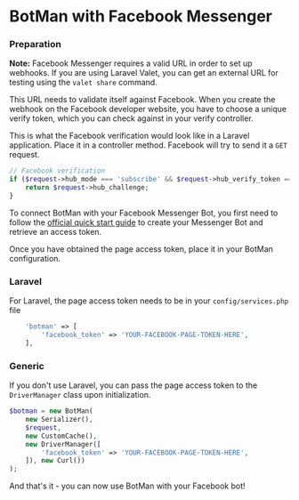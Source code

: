 # BotMan with Facebook Messenger

### Preparation

**Note:** Facebook Messenger requires a valid URL in order to set up webhooks. If you are using Laravel Valet, you can get an external URL for testing using the `valet share` command.

This URL needs to validate itself against Facebook. When you create the webhook on the Facebook developer website, you have to choose a unique
verify token, which you can check against in your verify controller.

This is what the Facebook verification would look like in a Laravel application. Place it in a controller method. Facebook will try to send it a `GET` request.
```php
// Facebook verification
if ($request->hub_mode === 'subscribe' && $request->hub_verify_token === 'MY_SECRET_TOKEN') {
    return $request->hub_challenge;
}
```

To connect BotMan with your Facebook Messenger Bot, you first need to follow the [official quick start guide](https://developers.facebook.com/docs/messenger-platform/guides/quick-start) to create your Messenger Bot and retrieve an access token.

Once you have obtained the page access token, place it in your BotMan configuration.

### Laravel

For Laravel, the page access token needs to be in your `config/services.php` file

```php
    'botman' => [
    	'facebook_token' => 'YOUR-FACEBOOK-PAGE-TOKEN-HERE',
    ],
```

### Generic

If you don't use Laravel, you can pass the page access token to the `DriverManager` class upon initialization.


```php
$botman = new BotMan(
    new Serializer(),
    $request,
    new CustomCache(),
    new DriverManager([
    	'facebook_token' => 'YOUR-FACEBOOK-PAGE-TOKEN-HERE',
    ]), new Curl())
);
```

And that's it - you can now use BotMan with your Facebook bot!
